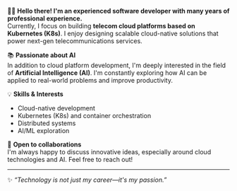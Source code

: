 👨‍💻 **Hello there! I'm an experienced software developer with many years of professional experience.**  
Currently, I focus on building **telecom cloud platforms based on Kubernetes (K8s)**. I enjoy designing scalable cloud-native solutions that power next-gen telecommunications services.

📚 **Passionate about AI**  
In addition to cloud platform development, I'm deeply interested in the field of **Artificial Intelligence (AI)**. I'm constantly exploring how AI can be applied to real-world problems and improve productivity.

💡 **Skills & Interests**  
- Cloud-native development  
- Kubernetes (K8s) and container orchestration  
- Distributed systems  
- AI/ML exploration  

🤝 **Open to collaborations**  
I'm always happy to discuss innovative ideas, especially around cloud technologies and AI. Feel free to reach out!

---
✨ _“Technology is not just my career—it's my passion.”_
